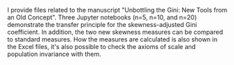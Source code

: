 
I provide files related to the manuscript "Unbottling the Gini: New Tools from an Old Concept".
Three Jupyter notebooks (n=5, n=10, and n=20) demonstrate the transfer principle for the 
skewness-adjusted Gini coefficient. In addition, the two new skewness measures can be compared to
standard measures. How the measures are calculated is also shown in the Excel files,
it's also possible to check the axioms of scale and population invariance with them. 

